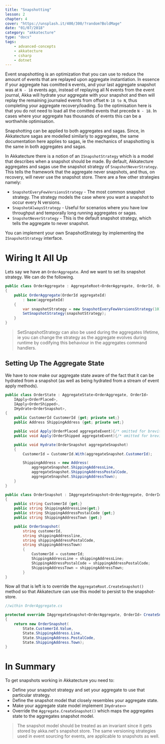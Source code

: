 ```yaml
---
title: "Snapshotting"
lesson: 2
chapter: 4
cover: "https://unsplash.it/400/300/?random?BoldMage"
date: "01/07/2018"
category: "akkatecture"
type: "docs"
tags:
    - advanced-concepts
    - akkatecture
    - csharp
    - dotnet
---
```

Event snapshotting is an optimization that you can use to reduce the amount of events that are replayed upon aggregate instantiation. In essence if your aggregate has comitted `N` events, and your last aggregate snapshot was at `N - 18` events ago, instead of replaying all N events from the event journal, Akka will hydrate your aggregate with your snapshot and then will replay the remaining journaled events from offset `N-18 to N`, thus completing your aggregate recovery/loading. So the optimisation here is that you do not need to load all the comitted events that precede `N - 18`. In cases where your aggregate has thousands of events this can be a worthwhile optimisation.

Snapshotting can be applied to both aggregates and sagas. Since, in Akkatecture sagas are modelled similarly to aggregates, the same documentation here applies to sagas, ie the mechanics of snapshotting is the same in both aggregates and sagas.

In Akkatecture there is a notion of an `ISnapshotStrategy` which is a model that describes when a snapshot should be made. By default, Akkatecture aggregates and sagas use the snapshot strategy of `SnapshotNeverStrategy`. This tells the framework that the aggregate never snapshots, and thus, on recovery, will never use the snapshot store. There are a few other strategies namely:

* `SnapshotEveryFewVersionsStrategy` - The most common snapshot strategy. The strategy models the case where you want a snapshot to occur every N versions.
* `SnapshotAlwaysStrategy` - Useful for scenarios where you have low throughput and temporally long running aggregates or sagas.
* `SnapshotNeverStrategy` - This is the default snapshot strategy, which tells the aggregate to never snapshot.

You can implement your own SnapshotStrategy by implementing the `ISnapshotStrategy` interface.

# Wiring It All Up

Lets say we have an `OrderAggregate`. And we want to set its snapshot strategy. We can do the following.

```csharp
public class OrderAggregate : AggregateRoot<OrderAggregate, OrderId, OrderState>
{
    public OrderAggregate(OrderId aggregateId)
        : base(aggregateId)
    {
        var snapshotStrategy = new SnapshotEveryFewVersionsStrategy(10);
        SetSnapshotStrategy(snapshotStrategy);
    }
}
```
> SetSnapshotStrategy can also be used during the aggregates lifetime, ie you can change the strategy as the aggregate evolves during runtime by codifying this behaviour in the aggregates command handlers.

## Setting Up The Aggregate State

We have to now make our aggregate state aware of the fact that it can be hydrated from a snapshot (as well as being hydrated from a stream of event apply methods).


```csharp
public class OrderState : AggregateState<OrderAggregate, OrderId>
    IApply<OrderPlaced>,
    IApply<OrderShipped>,
    IHydrate<OrderSnapshot>,
{
    public CustomerId CustomerId {get; private set;}
    public Address ShippingAddress {get; private set;}

    public void Apply(OrderPlaced aggregateEvent){/* omitted for brevity */}
    public void Apply(OrderShipped aggregateEvent){/* omitted for brevity */}

    public void Hydrate(OrderSnapshot aggregateSnapshot)
    {
        CustomerId = CustomerId.With(aggregateSnapshot.CustomerId);

        ShippingAddress = new Address(
            aggregateSnapshot.ShippingAddressLine,
            aggregateSnapshot.ShippingAddressPostalCode,
            aggregateSnapshot.ShippingAddressTown);
    }
}

public class OrderSnapshot : IAggregateSnapshot<OrderAggregate, OrderId>
{
    public string CustomerId {get;}
    public string ShippingAddressLine{get;}
    public string ShippingAddressPostalCode {get;}
    public string ShippingAddressTown {get;}

    public OrderSnapshot(
        string customerId,
        string shippingAddressline,
        string shippingAddressPostalCode,
        string shippingAddressTown)
        {
            CustomerId = customerId;
            ShippingAddressLine = shippingAddressLine;
            ShippingAddressPostalCode = shippingAddressPostalCode;
            ShippingAddressTown = shippingAddressTown;
        }
}
```

Now all that is left is to override the `AggregateRoot.CreateSnapshot()` method so that Akkatecture can use this model to persist to the snapshot-store.

```csharp
//within OrderAggregate.cs

protected override IAggregateSnapshot<OrderAggregate, OrderId> CreateSnapshot()
{
    return new OrderSnapshot(
        State.CustomerId.Value,
        State.ShippingAddress.Line,
        State.ShippingAddress.PostalCode,
        State.ShippingAddress.Town);
}
```

# In Summary

To get snapshots working in Akkatecture you need to:

* Define your snapshot strategy and set your aggregate to use that particular strategy.
* Define the snapshot model that closely resembles your aggregate state.
* Make your aggregate state model implement `IHydrate<>`
* Override the `Aggregate.CreateSnapshot()` which maps the aggregates state to the aggregates snapshot model.

> The snapshot model should be treated as an invariant since it gets stored by akka.net's snapshot store. The same versioning strategies used in event sourcing for events, are applicable to snapshots as well.